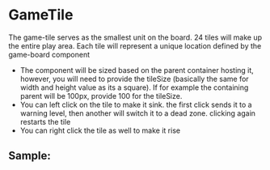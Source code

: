 # GameTile
The game-tile serves as the smallest unit on the board. 24 tiles will make up the entire play area. Each tile will represent a unique location defined by the game-board component
* The component will be sized based on the parent container hosting it, however, you will need to provide the tileSize (basically the same for width and height value as its a square).
If for example the containing parent will be 100px, provide 100 for the tileSize.
* You can left click on the tile to make it sink. the first click sends it to a warning level, then another will switch it to a dead zone. clicking again restarts the tile
* You can right click the tile as well to make it rise

## Sample:
<div style="width: 50px;">
  <GameTile tileName="50px Tile" :tileSize="50" :tileNumber="3" />
</div>
<br />
<div style="width: 100px;">
  <GameTile tileName="100px Tile" :tileSize="100" :tileNumber="3" />
</div>

<br />
<div style="width: 200px;">
  <GameTile tileName="200px Tile" :tileSize="200" :tileNumber="3" />
</div>

<br />
<div style="width: 300px;">
  <GameTile tileName="300px Tile" :tileSize="300" :tileNumber="3" />
</div>

<!-- ## Source Code:
<SourceCode>
<<< @/../src/components/GameTile/GameTile.vue
</SourceCode> -->

<script setup>
  import GameTile from '../../../src/components/GameTile/GameTile.vue'
</script>